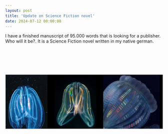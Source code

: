 ```yaml
---
layout: post
title: 'Update on Science Fiction novel'
date: 2024-07-12 00:00:08
---
```



I have a finished manuscript of 95.000 words that is looking for a publisher. Who will it be?. It is a Science Fiction novel written in my native german. 

<br><br><br><br><br>![Ctenophores](/pic/Ctenophores.png "Ctenophores") 
